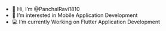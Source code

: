 - 👋 Hi, I’m @PanchalRavi1810
- 👀 I’m interested in Mobile Application Development
- 💻 I’m currently Working on Flutter Application Development 

<!---
PanchalRavi1810/PanchalRavi1810 is a ✨ special ✨ repository because its `README.md` (this file) appears on your GitHub profile.
You can click the Preview link to take a look at your changes.
--->
